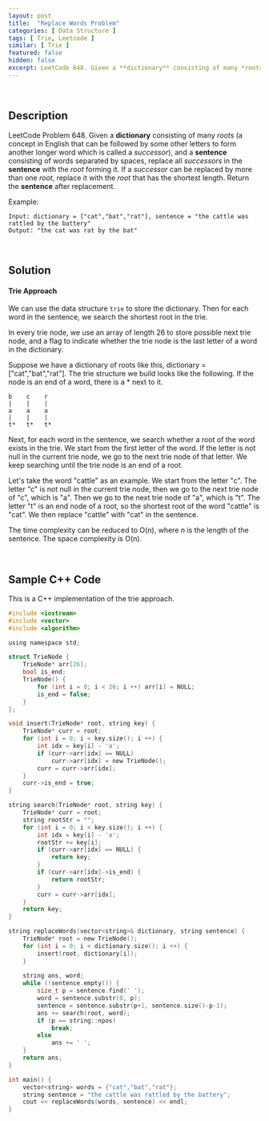 ```yaml
---
layout: post
title:  "Replace Words Problem"
categories: [ Data Structure ]
tags: [ Trie, Leetcode ]
similar: [ Trie ]
featured: false
hidden: false
excerpt: LeetCode 648. Given a **dictionary** consisting of many *roots*, and a **sentence** consisting of words separated by spaces,
---
```


<br />

## Description

LeetCode Problem 648. Given a **dictionary** consisting of many *roots* (a concept in English that can be followed by some other letters to form another longer word which is called a *successor*), and a **sentence** consisting of words separated by spaces, replace all *successors* in the **sentence** with the *root* forming it. If a *successor* can be replaced by more than one *root*, replace it with the *root* that has the shortest length. Return the **sentence** after replacement.


Example: 
```
Input: dictionary = ["cat","bat","rat"], sentence = "the cattle was rattled by the battery"
Output: "the cat was rat by the bat"
```

<br />

## Solution


#### Trie Approach


We can use the data structure `trie` to store the dictionary. Then for each word in the sentence, we search the shortest root in the trie.

In every trie node, we use an array of length 26 to store possible next trie node, and a flag to indicate whether the trie node is the last letter of a word in the dictionary.

Suppose we have a dictionary of roots like this, dictionary = ["cat","bat","rat"]. The trie structure we build looks like the following. If the node is an end of a word, there is a * next to it.
```
b    c    r
|    |    |
a    a    a
|    |    |
t*   t*   t*
```

Next, for each word in the sentence, we search whether a root of the word exists in the trie. We start from the first letter of the word. If the letter is not null in the current trie node, we go to the next trie node of that letter. We keep searching until the trie node is an end of a root. 

Let's take the word "cattle" as an example. We start from the letter "c". The letter "c" is not null in the current trie node, then we go to the next trie node of "c", which is "a". Then we go to the next trie node of "a", which is "t". The letter "t" is an end node of a root, so the shortest root of the word "cattle" is "cat". We then replace "cattle" with "cat" in the sentence.

The time complexity can be reduced to O(n), where *n* is the length of the sentence. The space complexity is O(n).

<br />

## Sample C++ Code

This is a C++ implementation of the trie approach.

```c
#include <iostream>
#include <vector>
#include <algorithm>

using namespace std;

struct TrieNode {
    TrieNode* arr[26];
    bool is_end;
    TrieNode() {
        for (int i = 0; i < 26; i ++) arr[i] = NULL;
        is_end = false;
    }
};

void insert(TrieNode* root, string key) {
    TrieNode* curr = root;
    for (int i = 0; i < key.size(); i ++) {
        int idx = key[i] - 'a';
        if (curr->arr[idx] == NULL)
            curr->arr[idx] = new TrieNode();
        curr = curr->arr[idx];
    }
    curr->is_end = true;
}

string search(TrieNode* root, string key) {
    TrieNode* curr = root;
    string rootStr = "";
    for (int i = 0; i < key.size(); i ++) {
        int idx = key[i] - 'a';
        rootStr += key[i];
        if (curr->arr[idx] == NULL) {
            return key;
        }
        if (curr->arr[idx]->is_end) {
            return rootStr;
        }        
        curr = curr->arr[idx];
    }
    return key;
}

string replaceWords(vector<string>& dictionary, string sentence) {
    TrieNode* root = new TrieNode();
    for (int i = 0; i < dictionary.size(); i ++) {
        insert(root, dictionary[i]);
    }
    
    string ans, word;
    while (!sentence.empty()) {
        size_t p = sentence.find(' ');
        word = sentence.substr(0, p);
        sentence = sentence.substr(p+1, sentence.size()-p-1);
        ans += search(root, word);
        if (p == string::npos)
            break;
        else
            ans += ' ';
    }
    return ans;
}

int main() {
    vector<string> words = {"cat","bat","rat"};
    string sentence = "the cattle was rattled by the battery";
    cout << replaceWords(words, sentence) << endl;
}
```
